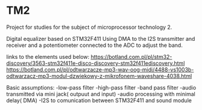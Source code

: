 # TM2
Project for studies for the subject of microprocessor technology 2.

Digital equalizer based on STM32F411 Using DMA to the I2S transmitter and receiver and a potentiometer connected to the ADC to adjust the band.

links to the elements used below:
https://botland.com.pl/pl/stm32-discovery/3563-stm32f411e-disco-discovery-stm32f411ediscovery.html
https://botland.com.pl/pl/odtwarzacze-mp3-wav-oog-midi/4488-vs1003b-odtwarzacz-mp3-modul-dzwiekowy-z-mikrofonem-waveshare-4038.html


Basic assumptions:
-low-pass filter
-high-pass filter
-band pass filter
-audio transmitted via mini jack( outpuut and input)
-audio processing with minimal delay( DMA)
-I2S to comunication between STM32F411 and sound module
